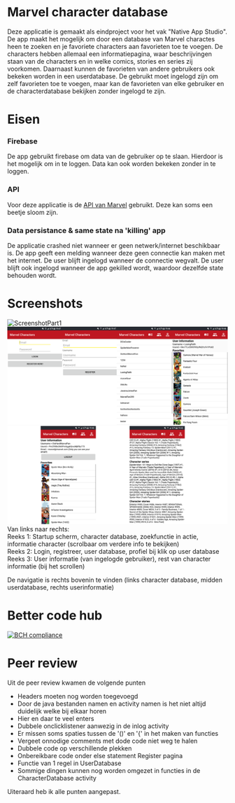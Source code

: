 # Marvel character database

Deze applicatie is gemaakt als eindproject voor het vak "Native App Studio". De app maakt het mogelijk om door een database van Marvel charactes heen te zoeken en je favoriete characters aan favorieten toe te voegen. De characters hebben allemaal een informatiepagina, waar beschrijvingen staan van de characters en in welke comics, stories en series zij voorkomen. Daarnaast kunnen de favorieten van andere gebruikers ook bekeken worden in een userdatabase.
De gebruikt moet ingelogd zijn om zelf favorieten toe te voegen, maar kan de favorieten van elke gebruiker en de characterdatabase bekijken zonder ingelogd te zijn.

# Eisen
### Firebase
De app gebruikt firebase om data van de gebruiker op te slaan. Hierdoor is het mogelijk om in te loggen. Data kan ook worden bekeken zonder in te loggen.
### API
Voor deze applicatie is de [API van Marvel](https://developer.marvel.com/) gebruikt. Deze kan soms een beetje sloom zijn.
### Data persistance & same state na 'killing' app
De applicatie crashed niet wanneer er geen netwerk/internet beschikbaar is. De app geeft een melding wanneer deze geen connectie kan maken met het internet. De user blijft ingelogd wanneer de connectie wegvalt. De user blijft ook ingelogd wanneer de app gekilled wordt, waardoor dezelfde state behouden wordt.

# Screenshots
![ScreenshotPart1](/doc/ScreensPart1.png)
![ScreenshotPart2](/doc/ScreensPart2.png)
![ScreenshotPart2](/doc/ScreensPart3.png)
Van links naar rechts:  
Reeks 1: Startup scherm, character database, zoekfunctie in actie, informatie character (scrolbaar om verdere info te bekijken)  
Reeks 2: Login, registreer, user database, profiel bij klik op user database  
Reeks 3: User informatie (van ingelogde gebruiker), rest van character informatie (bij het scrollen)  

De navigatie is rechts bovenin te vinden (links character database, midden userdatabase, rechts userinformatie)

# Better code hub
[![BCH compliance](https://bettercodehub.com/edge/badge/10983430/maritbeerepoot-pset6?branch=master)](https://bettercodehub.com/)

# Peer review
Uit de peer review kwamen de volgende punten
* Headers moeten nog worden toegevoegd
* Door de java bestanden namen en activity namen is het niet altijd duidelijk welke bij elkaar horen
* Hier en daar te veel enters
* Dubbele onclicklistener aanwezig in de inlog activity
* Er missen soms spaties tussen de '()' en '{' in het maken van functies
* Vergeet onnodige comments met dode code niet weg te halen
* Dubbele code op verschillende plekken
* Onbereikbare code onder else statement Register pagina
* Functie van 1 regel in UserDatabase
* Sommige dingen kunnen nog worden omgezet in functies in de CharacterDatabase activity

  
Uiteraard heb ik alle punten aangepast.





